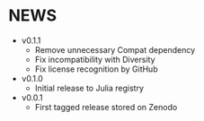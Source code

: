# NEWS

- v0.1.1
  - Remove unnecessary Compat dependency
  - Fix incompatibility with Diversity
  - Fix license recognition by GitHub
- v0.1.0
  - Initial release to Julia registry
- v0.0.1
  - First tagged release stored on Zenodo
